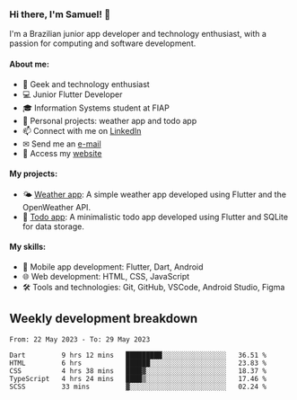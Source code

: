 ### Hi there, I'm Samuel! 👋

I'm a Brazilian junior app developer and technology enthusiast, with a passion for computing and software development.

#### About me:

- 🌟 Geek and technology enthusiast
- 💻 Junior Flutter Developer
- 🎓 Information Systems student at FIAP
- 🔭 Personal projects: weather app and todo app
- 📫 Connect with me on [LinkedIn](https://www.linkedin.com/in/samuel-s-marques/)
- ✉ Send me an [e-mail](mailto:samuel.s.marques@protonmail.com)
- 🔗 Access my [website](https://samuel-marques.me/)

#### My projects:

- 🌤️ [Weather app](https://github.com/samuel-s-marques/weather-app): A simple weather app developed using Flutter and the OpenWeather API.
- 📝 [Todo app](https://github.com/samuel-s-marques/todo-app): A minimalistic todo app developed using Flutter and SQLite for data storage.

#### My skills:

- 📱 Mobile app development: Flutter, Dart, Android
- 🌐 Web development: HTML, CSS, JavaScript
- 🛠️ Tools and technologies: Git, GitHub, VSCode, Android Studio, Figma

## Weekly development breakdown
<!--START_SECTION:waka-->

```text
From: 22 May 2023 - To: 29 May 2023

Dart         9 hrs 12 mins   █████████░░░░░░░░░░░░░░░░   36.51 %
HTML         6 hrs           ██████░░░░░░░░░░░░░░░░░░░   23.83 %
CSS          4 hrs 38 mins   ████▓░░░░░░░░░░░░░░░░░░░░   18.37 %
TypeScript   4 hrs 24 mins   ████▒░░░░░░░░░░░░░░░░░░░░   17.46 %
SCSS         33 mins         ▓░░░░░░░░░░░░░░░░░░░░░░░░   02.24 %
```

<!--END_SECTION:waka-->
